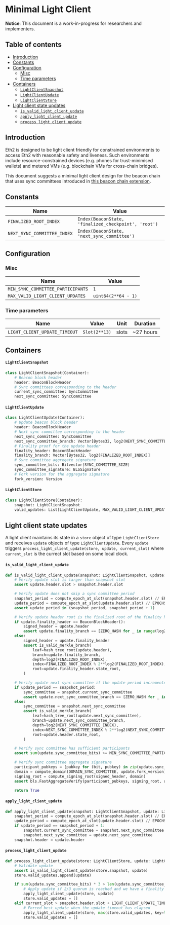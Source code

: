# Minimal Light Client

**Notice**: This document is a work-in-progress for researchers and implementers.

## Table of contents

<!-- TOC -->
<!-- START doctoc generated TOC please keep comment here to allow auto update -->
<!-- DON'T EDIT THIS SECTION, INSTEAD RE-RUN doctoc TO UPDATE -->


- [Introduction](#introduction)
- [Constants](#constants)
- [Configuration](#configuration)
  - [Misc](#misc)
  - [Time parameters](#time-parameters)
- [Containers](#containers)
    - [`LightClientSnapshot`](#lightclientsnapshot)
    - [`LightClientUpdate`](#lightclientupdate)
    - [`LightClientStore`](#lightclientstore)
- [Light client state updates](#light-client-state-updates)
    - [`is_valid_light_client_update`](#is_valid_light_client_update)
    - [`apply_light_client_update`](#apply_light_client_update)
    - [`process_light_client_update`](#process_light_client_update)

<!-- END doctoc generated TOC please keep comment here to allow auto update -->
<!-- /TOC -->

## Introduction

Eth2 is designed to be light client friendly for constrained environments to
access Eth2 with reasonable safety and liveness.
Such environments include resource-constrained devices (e.g. phones for trust-minimised wallets)
and metered VMs (e.g. blockchain VMs for cross-chain bridges).

This document suggests a minimal light client design for the beacon chain that
uses sync committees introduced in [this beacon chain extension](./beacon-chain.md).

## Constants

| Name | Value |
| - | - |
| `FINALIZED_ROOT_INDEX` | `Index(BeaconState, 'finalized_checkpoint', 'root')` |
| `NEXT_SYNC_COMMITTEE_INDEX` | `Index(BeaconState, 'next_sync_committee')` |

## Configuration

### Misc

| Name | Value |
| - | - |
| `MIN_SYNC_COMMITTEE_PARTICIPANTS` | `1` |
| `MAX_VALID_LIGHT_CLIENT_UPDATES` | `uint64(2**64 - 1)` |

### Time parameters

| Name | Value | Unit | Duration |
| - | - | :-: | :-: |
| `LIGHT_CLIENT_UPDATE_TIMEOUT` | `Slot(2**13)` | slots | ~27 hours |

## Containers

#### `LightClientSnapshot`

```python
class LightClientSnapshot(Container):
    # Beacon block header
    header: BeaconBlockHeader
    # Sync committees corresponding to the header
    current_sync_committee: SyncCommittee
    next_sync_committee: SyncCommittee
```

#### `LightClientUpdate`

```python
class LightClientUpdate(Container):
    # Update beacon block header
    header: BeaconBlockHeader
    # Next sync committee corresponding to the header
    next_sync_committee: SyncCommittee
    next_sync_committee_branch: Vector[Bytes32, log2(NEXT_SYNC_COMMITTEE_INDEX)]
    # Finality proof for the update header
    finality_header: BeaconBlockHeader
    finality_branch: Vector[Bytes32, log2(FINALIZED_ROOT_INDEX)]
    # Sync committee aggregate signature
    sync_committee_bits: Bitvector[SYNC_COMMITTEE_SIZE]
    sync_committee_signature: BLSSignature
    # Fork version for the aggregate signature
    fork_version: Version
```

#### `LightClientStore`

```python
class LightClientStore(Container):
    snapshot: LightClientSnapshot
    valid_updates: List[LightClientUpdate, MAX_VALID_LIGHT_CLIENT_UPDATES]
```

## Light client state updates

A light client maintains its state in a `store` object of type `LightClientStore` and receives `update` objects of type `LightClientUpdate`. Every `update` triggers `process_light_client_update(store, update, current_slot)` where `current_slot` is the currect slot based on some local clock.

#### `is_valid_light_client_update`

```python
def is_valid_light_client_update(snapshot: LightClientSnapshot, update: LightClientUpdate) -> bool:
    # Verify update slot is larger than snapshot slot
    assert update.header.slot > snapshot.header.slot

    # Verify update does not skip a sync committee period
    snapshot_period = compute_epoch_at_slot(snapshot.header.slot) // EPOCHS_PER_SYNC_COMMITTEE_PERIOD
    update_period = compute_epoch_at_slot(update.header.slot) // EPOCHS_PER_SYNC_COMMITTEE_PERIOD
    assert update_period in (snapshot_period, snapshot_period + 1)

    # Verify update header root is the finalized root of the finality header, if specified
    if update.finality_header == BeaconBlockHeader():
        signed_header = update.header
        assert update.finality_branch == [ZERO_HASH for _ in range(log2(FINALIZED_ROOT_INDEX))]
    else:
        signed_header = update.finality_header
        assert is_valid_merkle_branch(
            leaf=hash_tree_root(update.header),
            branch=update.finality_branch,
            depth=log2(FINALIZED_ROOT_INDEX),
            index=FINALIZED_ROOT_INDEX % 2**log2(FINALIZED_ROOT_INDEX),
            root=update.finality_header.state_root,
        )

    # Verify update next sync committee if the update period incremented
    if update_period == snapshot_period:
        sync_committee = snapshot.current_sync_committee
        assert update.next_sync_committee_branch == [ZERO_HASH for _ in range(log2(NEXT_SYNC_COMMITTEE_INDEX))]
    else:
        sync_committee = snapshot.next_sync_committee
        assert is_valid_merkle_branch(
            leaf=hash_tree_root(update.next_sync_committee),
            branch=update.next_sync_committee_branch,
            depth=log2(NEXT_SYNC_COMMITTEE_INDEX),
            index=NEXT_SYNC_COMMITTEE_INDEX % 2**log2(NEXT_SYNC_COMMITTEE_INDEX),
            root=update.header.state_root,
        )

    # Verify sync committee has sufficient participants
    assert sum(update.sync_committee_bits) >= MIN_SYNC_COMMITTEE_PARTICIPANTS

    # Verify sync committee aggregate signature
    participant_pubkeys = [pubkey for (bit, pubkey) in zip(update.sync_committee_bits, sync_committee.pubkeys) if bit]
    domain = compute_domain(DOMAIN_SYNC_COMMITTEE, update.fork_version)
    signing_root = compute_signing_root(signed_header, domain)
    assert bls.FastAggregateVerify(participant_pubkeys, signing_root, update.sync_committee_signature)

    return True
```

#### `apply_light_client_update`

```python
def apply_light_client_update(snapshot: LightClientSnapshot, update: LightClientUpdate) -> None:
    snapshot_period = compute_epoch_at_slot(snapshot.header.slot) // EPOCHS_PER_SYNC_COMMITTEE_PERIOD
    update_period = compute_epoch_at_slot(update.header.slot) // EPOCHS_PER_SYNC_COMMITTEE_PERIOD
    if update_period == snapshot_period + 1:
        snapshot.current_sync_committee = snapshot.next_sync_committee
        snapshot.next_sync_committee = update.next_sync_committee
    snapshot.header = update.header
```

#### `process_light_client_update`

```python
def process_light_client_update(store: LightClientStore, update: LightClientUpdate, current_slot: Slot) -> None:
    # Validate update
    assert is_valid_light_client_update(store.snapshot, update)
    store.valid_updates.append(update)

    if sum(update.sync_committee_bits) * 3 > len(update.sync_committee_bits) * 2 and update.header != update.finality_header:
        # Apply update if 2/3 quorum is reached and we have a finality proof
        apply_light_client_update(store, update)
        store.valid_updates = []
    elif current_slot > snapshot.header.slot + LIGHT_CLIENT_UPDATE_TIMEOUT:
        # Forced best update when the update timeout has elapsed
        apply_light_client_update(store, max(store.valid_updates, key=lambda update: sum(update.sync_committee_bits)))
        store.valid_updates = []
```
